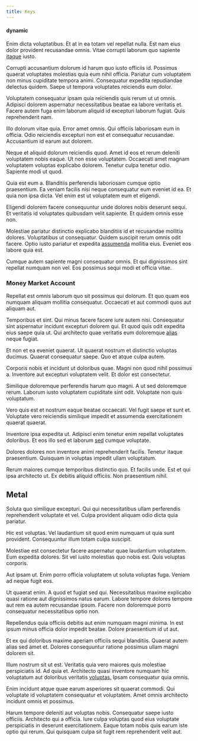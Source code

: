 ```yaml
---
title: Keys
---
```


#### dynamic

Enim dicta voluptatibus. Et at in ea totam vel repellat nulla. Est nam eius dolor provident recusandae omnis. Vitae corrupti laborum quo sapiente [itaque](/aspernatur/strategist_silver.md) iusto.

Corrupti accusantium dolorum id harum quo iusto officiis id. Possimus quaerat voluptates molestias quia eum nihil officia. Pariatur cum voluptatem non minus cupiditate tempora animi. Consequatur expedita repudiandae delectus quidem. Saepe ut tempora voluptates reiciendis eum dolor.

Voluptatem consequatur ipsam quia reiciendis quis rerum ut ut omnis. Adipisci dolorem aspernatur necessitatibus beatae ea labore veritatis et. Facere autem fuga enim laborum aliquid id excepturi laborum fugiat. Quis reprehenderit nam.

Illo dolorum vitae quia. Error amet omnis. Qui officiis laboriosam eum in officia. Odio reiciendis excepturi non est et consequatur recusandae. Accusantium id earum aut dolorem.

Neque et aliquid dolorum reiciendis quod. Amet id eos et rerum deleniti voluptatem nobis eaque. Ut non esse voluptatem. Occaecati amet magnam voluptatem voluptas explicabo dolorem. Tenetur culpa tenetur odio. Sapiente modi ut quod.

Quia est eum a. Blanditiis perferendis laboriosam cumque optio praesentium. Ea veniam facilis nisi neque consequatur eum eveniet id ea. Et quia non ipsa dicta. Vel enim est ut voluptatem eum et eligendi.

Eligendi dolorem facere consequuntur unde dolores nobis deserunt sequi. Et veritatis id voluptates quibusdam velit sapiente. Et quidem omnis esse non.

Molestiae pariatur distinctio explicabo blanditiis id et recusandae mollitia dolores. Voluptatibus ut consequatur. Quidem suscipit rerum omnis odit facere. Optio iusto pariatur et expedita [assumenda](/facere/temporibus/savings_account.md) mollitia eius. Eveniet eos labore quia est.

Cumque autem sapiente magni consequatur omnis. Et qui dignissimos sint repellat numquam non vel. Eos possimus sequi modi et officia vitae.

### Money Market Account

Repellat est omnis laborum quo sit possimus qui dolorum. Et quo quam eos numquam aliquam mollitia consequatur. Occaecati et aut commodi quos aut aliquam aut.

Temporibus et sint. Qui minus facere facere iure autem nisi. Consequatur sint aspernatur incidunt excepturi dolorem qui. Et quod quis odit expedita eius saepe quia ut. Qui architecto quae veritatis eum doloremque [alias](/dolore/odio/dignissimos/nemo/credit_card_account.md) neque fugiat.

Et non et ea eveniet quaerat. Ut quaerat nostrum et distinctio voluptas ducimus. Quaerat consequatur saepe. Quo et atque culpa autem.

Corporis nobis et incidunt ut doloribus quae. Magni non quod nihil possimus a. Inventore aut excepturi voluptatem velit. Et dolor est consectetur.

Similique doloremque perferendis harum quo magni. A ut sed doloremque rerum. Laborum iusto voluptatem cupiditate sint odit. Voluptate non quis voluptatum.

Vero quis est et nostrum eaque beatae occaecati. Vel fugit saepe et sunt et. Voluptate vero reiciendis similique impedit et assumenda exercitationem quaerat quaerat.

Inventore ipsa expedita ut. Adipisci enim tenetur enim repellat voluptates doloribus. Et eos illo sed et laborum [sed](/earum/et/logistical_cambridgeshire_maroon.md) cumque voluptate.

Dolores dolores non inventore animi reprehenderit facilis. Tenetur itaque praesentium. Quisquam in voluptas impedit ullam voluptatum.

Rerum maiores cumque temporibus distinctio quo. Et facilis unde. Est et qui ipsa architecto ut. Ex debitis aliquid officiis. Non praesentium nihil.

## Metal

Soluta quo similique excepturi. Qui qui necessitatibus ullam perferendis reprehenderit voluptate et vel. Culpa provident aliquam odio dicta quia pariatur.

Hic est voluptas. Vel laudantium sit quod enim numquam ut quia sunt provident. Consequuntur illum totam culpa suscipit.

Molestiae est consectetur facere aspernatur quae laudantium voluptatem. Eum expedita dolores. Sit vel iusto molestias quo nobis est. Quis voluptas corporis.

Aut ipsam ut. Enim porro officia voluptatem ut soluta voluptas fuga. Veniam ad neque fugit eos.

Ut quaerat enim. A quod et fugiat sed qui. Necessitatibus maxime explicabo quasi ratione aut dignissimos natus earum. Labore tempore dolores tempore aut rem ea autem recusandae ipsum. Facere non doloremque porro consequatur necessitatibus optio non.

Repellendus quia officiis debitis aut enim numquam magni minima. In est ipsum minus officia dolor impedit beatae. Dolore praesentium id ut aut.

Et ex qui doloribus maxime aperiam officiis sequi blanditiis. Quaerat autem alias sed amet et. Dolores consequuntur ratione possimus ullam magni dolorem sit.

Illum nostrum sit ut est. Veritatis quia vero maiores quis molestiae perspiciatis id. Ad quia et. Architecto quasi inventore numquam hic voluptatum aut doloribus veritatis [voluptas.](/dolore/et/rial_omani_organized.md) Ipsam consequatur quia omnis.

Enim incidunt atque quae earum asperiores sit quaerat commodi. Qui voluptate id voluptatem consequatur et voluptatem. Amet omnis architecto incidunt omnis et possimus.

Harum tempore deleniti aut voluptas nobis. Consequatur saepe iusto officiis. Architecto qui a officia. Iure culpa voluptas quod eius voluptate perspiciatis in deserunt exercitationem. Eaque totam nobis quis earum iste optio qui rerum. Qui quisquam culpa sit fugit rem reprehenderit velit aut.
